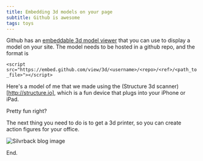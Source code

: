 ```yaml
---
title: Embedding 3d models on your page
subtitle: Github is awesome
tags: toys
---
```


Github has an [embeddable 3d model viewer](https://help.github.com/articles/3d-file-viewer/) that you can use to display a model on your site.  The model needs to be hosted in a github repo, and the format is

`<script src="https://embed.github.com/view/3d/<username>/<repo>/<ref>/<path_to_file>"></script>`

Here's a model of me that we made using the (Structure 3d scanner)[http://structure.io], which is a fun device that plugs into your iPhone or iPad.

<script src="https://embed.github.com/view/3d/sublimeguile/model_army/master/will%20clean.stl"></script>

Pretty fun right?

The next thing you need to do is to get a 3d printer, so you can create action figures for your office.

![Silvrback blog image](https://silvrback.s3.amazonaws.com/uploads/f685deb9-2974-425c-bb5b-6d6727b33159/10514107_312439818930875_824765904_n_large.jpg)

End.
